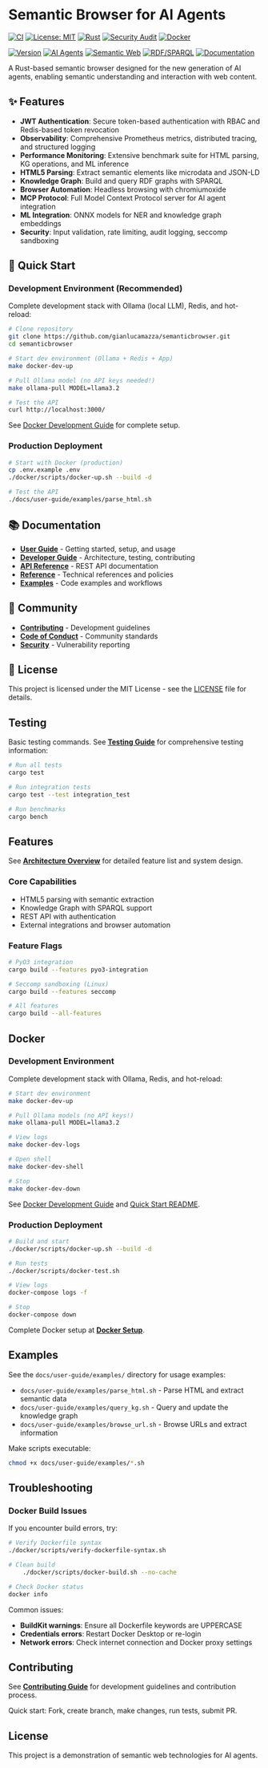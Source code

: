 # Semantic Browser for AI Agents

[![CI](https://img.shields.io/github/actions/workflow/status/gianlucamazza/semanticbrowser/ci.yml?branch=main&label=CI&logo=github)](https://github.com/gianlucamazza/semanticbrowser/actions/workflows/ci.yml)
[![License: MIT](https://img.shields.io/badge/License-MIT-yellow.svg)](https://opensource.org/licenses/MIT)
[![Rust](https://img.shields.io/badge/rust-stable-blue.svg?logo=rust)](https://www.rust-lang.org)
[![Security Audit](https://img.shields.io/github/actions/workflow/status/gianlucamazza/semanticbrowser/security.yml?label=security&logo=github)](https://github.com/gianlucamazza/semanticbrowser/actions/workflows/security.yml)
[![Docker](https://img.shields.io/badge/docker-ready-2496ED?logo=docker&logoColor=white)](https://github.com/gianlucamazza/semanticbrowser)

[![Version](https://img.shields.io/badge/version-0.1.3-blue.svg)](https://github.com/gianlucamazza/semanticbrowser)
[![AI Agents](https://img.shields.io/badge/AI-Agents-FF6F00?logo=robot&logoColor=white)](https://github.com/gianlucamazza/semanticbrowser)
[![Semantic Web](https://img.shields.io/badge/Semantic-Web-blue?logo=w3c)](https://github.com/gianlucamazza/semanticbrowser)
[![RDF/SPARQL](https://img.shields.io/badge/RDF-SPARQL-4285F4)](https://github.com/gianlucamazza/semanticbrowser)
[![Documentation](https://img.shields.io/badge/docs-latest-blue?logo=readthedocs&logoColor=white)](./docs/)

A Rust-based semantic browser designed for the new generation of AI agents, enabling semantic understanding and interaction with web content.

## ✨ Features

- **JWT Authentication**: Secure token-based authentication with RBAC and Redis-based token revocation
- **Observability**: Comprehensive Prometheus metrics, distributed tracing, and structured logging
- **Performance Monitoring**: Extensive benchmark suite for HTML parsing, KG operations, and ML inference
- **HTML5 Parsing**: Extract semantic elements like microdata and JSON-LD
- **Knowledge Graph**: Build and query RDF graphs with SPARQL
- **Browser Automation**: Headless browsing with chromiumoxide
- **MCP Protocol**: Full Model Context Protocol server for AI agent integration
- **ML Integration**: ONNX models for NER and knowledge graph embeddings
- **Security**: Input validation, rate limiting, audit logging, seccomp sandboxing

## 🚀 Quick Start

### Development Environment (Recommended)

Complete development stack with Ollama (local LLM), Redis, and hot-reload:

```bash
# Clone repository
git clone https://github.com/gianlucamazza/semanticbrowser.git
cd semanticbrowser

# Start dev environment (Ollama + Redis + App)
make docker-dev-up

# Pull Ollama model (no API keys needed!)
make ollama-pull MODEL=llama3.2

# Test the API
curl http://localhost:3000/
```

See [Docker Development Guide](docs/developer-guide/docker-development.md) for complete setup.

### Production Deployment

```bash
# Start with Docker (production)
cp .env.example .env
./docker/scripts/docker-up.sh --build -d

# Test the API
./docs/user-guide/examples/parse_html.sh
```

## 📚 Documentation

- **[User Guide](./docs/user-guide/)** - Getting started, setup, and usage
- **[Developer Guide](./docs/developer-guide/)** - Architecture, testing, contributing
- **[API Reference](./docs/api/)** - REST API documentation
- **[Reference](./docs/reference/)** - Technical references and policies
- **[Examples](./docs/user-guide/examples/)** - Code examples and workflows

## 🤝 Community

- **[Contributing](./docs/developer-guide/contributing.md)** - Development guidelines
- **[Code of Conduct](./docs/reference/code-of-conduct.md)** - Community standards
- **[Security](./docs/reference/security.md)** - Vulnerability reporting

## 📄 License

This project is licensed under the MIT License - see the [LICENSE](LICENSE) file for details.

## Testing

Basic testing commands. See **[Testing Guide](developer-guide/testing.md)** for comprehensive testing information:

```bash
# Run all tests
cargo test

# Run integration tests
cargo test --test integration_test

# Run benchmarks
cargo bench
```

## Features

See **[Architecture Overview](docs/architecture/README.md)** for detailed feature list and system design.

### Core Capabilities
- HTML5 parsing with semantic extraction
- Knowledge Graph with SPARQL support
- REST API with authentication
- External integrations and browser automation

### Feature Flags

```bash
# PyO3 integration
cargo build --features pyo3-integration

# Seccomp sandboxing (Linux)
cargo build --features seccomp

# All features
cargo build --all-features
```

## Docker

### Development Environment

Complete development stack with Ollama, Redis, and hot-reload:

```bash
# Start dev environment
make docker-dev-up

# Pull Ollama models (no API keys!)
make ollama-pull MODEL=llama3.2

# View logs
make docker-dev-logs

# Open shell
make docker-dev-shell

# Stop
make docker-dev-down
```

See [Docker Development Guide](docs/developer-guide/docker-development.md) and [Quick Start README](docker/README.dev.md).

### Production Deployment

```bash
# Build and start
./docker/scripts/docker-up.sh --build -d

# Run tests
./docker/scripts/docker-test.sh

# View logs
docker-compose logs -f

# Stop
docker-compose down
```

Complete Docker setup at **[Docker Setup](user-guide/docker-setup.md)**.

## Examples

See the `docs/user-guide/examples/` directory for usage examples:
- `docs/user-guide/examples/parse_html.sh` - Parse HTML and extract semantic data
- `docs/user-guide/examples/query_kg.sh` - Query and update the knowledge graph
- `docs/user-guide/examples/browse_url.sh` - Browse URLs and extract information

Make scripts executable:
```bash
chmod +x docs/user-guide/examples/*.sh
```

## Troubleshooting

### Docker Build Issues

If you encounter build errors, try:

```bash
# Verify Dockerfile syntax
./docker/scripts/verify-dockerfile-syntax.sh

# Clean build
    ./docker/scripts/docker-build.sh --no-cache

# Check Docker status
docker info
```

Common issues:
- **BuildKit warnings**: Ensure all Dockerfile keywords are UPPERCASE
- **Credentials errors**: Restart Docker Desktop or re-login
- **Network errors**: Check internet connection and Docker proxy settings

## Contributing

See **[Contributing Guide](developer-guide/contributing.md)** for development guidelines and contribution process.

Quick start: Fork, create branch, make changes, run tests, submit PR.

## License

This project is a demonstration of semantic web technologies for AI agents.
